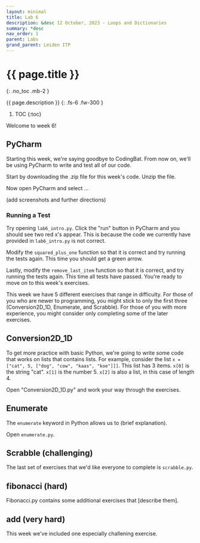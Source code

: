 ```yaml
---
layout: minimal
title: Lab 6
description: &desc 12 October, 2023 - Loops and Dictionaries
summary: *desc
nav_order: 1
parent: Labs
grand_parent: Leiden ITP
---
```



# {{ page.title }}
{: .no_toc .mb-2 }

{{ page.description }}
{: .fs-6 .fw-300 }

1. TOC
{:toc}

Welcome to week 6!

## PyCharm

Starting this week, we're saying goodbye to CodingBat. From now on, we'll be using PyCharm to write and test all of our code.

Start by downloading the .zip file for this week's code. Unzip the file.

Now open PyCharm and select ...

(add screenshots and further directions)

### Running a Test

Try opening `lab6_intro.py`. Click the "run" button in PyCharm and you should see two red x's appear. This is because the code we currently have provided in `lab6_intro.py` is not correct.

Modify the `squared_plus_one` function so that it is correct and try running the tests again. This time you should get a green arrow.

Lastly, modify the `remove_last_item` function so that it is correct, and try running the tests again. This time all tests have passed. You're ready to move on to this week's exercises.

This week we have 5 different exercises that range in difficulty. For those of you who are newer to programming, you might stick to only the first three (Conversion2D_1D, Enumerate, and Scrabble). For those of you with more experience, you might consider only completing some of the later exercises.

## Conversion2D_1D

To get more practice with basic Python, we're going to write some code that works on lists that contains lists. For example, consider the list `x = ["cat", 5, ["dog", "cow", "kaas", "koe"]]]`. This list has 3 items. `x[0]` is the string "cat". `x[1]` is the number 5. `x[2]` is also a list, in this case of length 4.

Open "Conversion2D_1D.py" and work your way through the exercises.

## Enumerate

The `enumerate` keyword in Python allows us to (brief explanation). 

Open `enumerate.py`. 

## Scrabble (challenging)

The last set of exercises that we'd like everyone to complete is `scrabble.py`. 

## fibonacci (hard)

Fibonacci.py contains some additional exercises that [describe them]. 

## add (very hard)

This week we've included one especially challening exercise.




